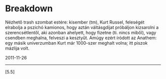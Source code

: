 # Breakdown

Nézhető trash szombat estére: kisember (tm), Kurt Russel, feleségét elrabolja a pszichó kamionos, hogy aztán váltásgdíjat próbáljon kizsarolni a szerencsétlentől, aki azonban ahelyett, hogy fizetne (ti. nincs miből), vagy csendben meghalna, felveszi a kesztyűt. Amúgy ezért íródott az Anathem: egy másik univerzumban Kurt már 1000-szer meghalt volna; itt piszok mázlija volt.

2011-11-26 

----

[5.5]